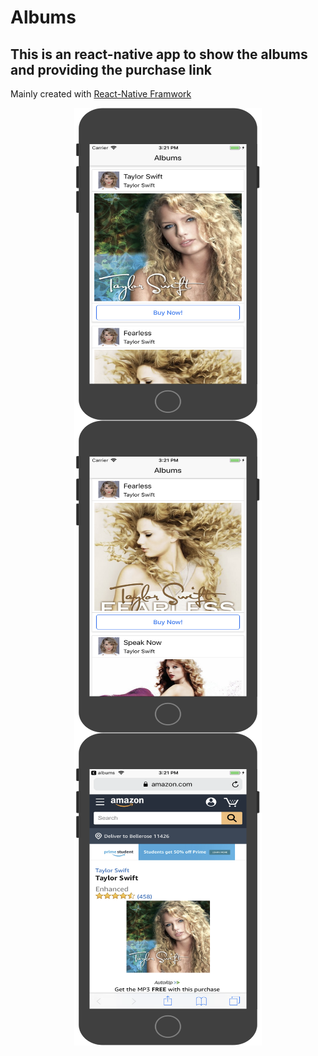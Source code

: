 # Albums
## This is an react-native app to show the albums and providing the purchase link
Mainly created with [React-Native Framwork](https://facebook.github.io/react-native/)

<div align="center">
  <img src="https://github.com/KyrieWangNYU/Albums/blob/master/img/HomePage1.png" width = "300" height = "500" alt="Login Page" align=center />
</div>

<div align="center">
  <img src="https://github.com/KyrieWangNYU/Albums/blob/master/img/HomePage2.png" width = "300" height = "500" alt="Login Page" align=center />
</div>

<div align="center">
  <img src="https://github.com/KyrieWangNYU/Albums/blob/master/img/buyLink.png" width = "300" height = "500" alt="Login Page" align=center />
</div>
